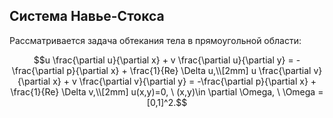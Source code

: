## Система Навье-Стокса
Рассматривается задача обтекания тела в прямоугольной области:

```math
u \frac{\partial u}{\partial x} + v \frac{\partial u}{\partial y} = -\frac{\partial p}{\partial x} + \frac{1}{Re} \Delta u,\\[2mm]

u \frac{\partial v}{\partial x} + v \frac{\partial v}{\partial y} = -\frac{\partial p}{\partial x} + \frac{1}{Re} \Delta v,\\[2mm]

u(x,y)=0, \ (x,y)\in \partial \Omega, \ \Omega = [0,1]^2.
```
